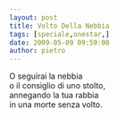 ```yaml
---
layout: post
title: Volto Della Nebbia
tags: [speciale,onestar,]
date: 2009-05-09 09:59:00
author: pietro
---
```

O seguirai la nebbia<br/>o il consiglio di uno stolto,<br/>annegando la tua rabbia<br/>in una morte senza volto.
